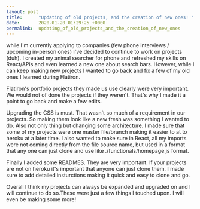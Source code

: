 ```yaml
---
layout: post
title:      "Updating of old projects, and the creation of new ones! "
date:       2020-01-20 01:29:25 +0000
permalink:  updating_of_old_projects_and_the_creation_of_new_ones
---
```



while I'm currently applying to companies  (few phone interviews / upcoming in-person ones) I've decided to continue to work on projects (duh). I created my animal searcher for phone and refreshed my skills on React/APis and even learned a new one about search bars. However, while I can keep making new projects I wanted to go back and fix a few of my old ones I learned during Flatiron. 

Flatiron's portfolio projects they made us use clearly were very important. We would not of done the projects if they weren't. That's why I made it a point to go back and make a few edits. 

Upgrading the CSS is must. That wasn't so much of a requirement in our projects. So making them look like a new fresh was something I wanted to do. Also not only thing but changing some architecture. I made sure that  some of my projects were one master file/branch making it easier to at to heroku at a later time. I also wanted to make sure in React, all my imports were not coming directly from  the file source name, but used in a format that any one can just clone and use like ./functionals/homepage.js format. 

Finally I added some READMES. They are very important. If your projects are not on heroku it's important that anyone can just clone them. I made sure to add detailed insturctions making it quick and easy to clone and go. 

Overall I think my projects can always be expanded and upgraded on and I will continue to do so.These were just a few things I touched upon. I will even be making some more! 
